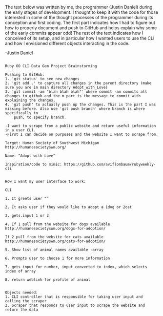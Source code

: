 The text below was written by me, the programmer (Justin Daniel) during the early stages of development. I thought to keep it with the
code for those interested in some of the thought processes of the programmer during its conception and first coding. The first
part indicates how I had to figure out how to properly document and push to GitHub and helps explain why some of the early commits
appear odd! The rest of the text indicates how I conceived of its setup, and in particular how I wanted users to use the CLI and
how I envisioned different objects interacting in the code.

-Justin Daniel

```

Ruby OO CLI Data Gem Project Brainstorming

Pushing to GitHub:
1. 'git status' to see new changes
2. 'git add .' to capture all changes in the parent directory (make sure you are in main directory Adopt_with_Love)
3. 'git commit -am "blah blah blah"' where commit -am commits all changes to github and the m part is the message to commit with explaining the changes.
4. 'git push' to actually push up the changes. This is the part I was missing before. Also use 'git push branch' where branch is where specifically to   
    push, to specify branch.

-I want to scrape from a public website and return useful information in a user CLI.
-First I can decide on purposes and the website I want to scrape from.

Target: Human Society of Southwest Michigan http://humanesocietyswm.org/

Name: “Adopt with Love”

Inspiration/code to mimic: https://github.com/aviflombaum/rubyweekly-cli


How I want my user interface to work:

CLI

1. It greets user “”

2. It asks user if they would like to adopt a 1dog or 2cat

3. gets.input 1 or 2

4. If 1 pull from the website for dogs available
http://humanesocietyswm.org/dogs-for-adoption/

If 2 pull from the website for cats available
http://humanesocietyswm.org/cats-for-adoption/

5. Show list of animal names available -array

6. Prompts user to choose 1 for more information

7. gets input for number, input converted to index, which selects index of array

8. return weblink for profile of animal


Objects needed:
1. CLI controller that is responsible for taking user input and calling the scraper
2. Scraper that responds to user input to scrape the website and return the data
